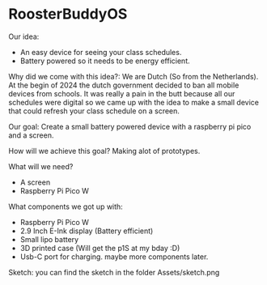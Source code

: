 # RoosterBuddyOS
Our idea:
- An easy device for seeing your class schedules.
- Battery powered so it needs to be energy efficient.

Why did we come with this idea?:
We are Dutch (So from the Netherlands). At the begin of 2024 the dutch government decided to ban all mobile devices from schools. It was really a pain in the butt because all our schedules were digital so we came up with the idea to make a small device that could refresh your class schedule on a screen.

Our goal:
Create a small battery powered device with a raspberry pi pico and a screen.

How will we achieve this goal?
Making alot of prototypes.

What will we need?
- A screen
- Raspberry Pi Pico W

What components we got up with:
- Raspberry Pi Pico W
- 2.9 Inch E-Ink display (Battery efficient)
- Small lipo battery
- 3D printed case (Will get the p1S at my bday :D)
- Usb-C port for charging.
maybe more components later.

Sketch:
you can find the sketch in the folder Assets/sketch.png

